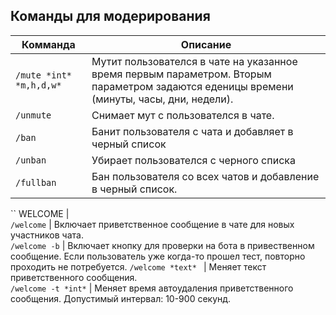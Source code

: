 ## Команды для модерирования

 Комманда           | Описание                                                                                                                                       
------------------- |------------------------------------------------------------------------------------------------------------------------------------------------
`/mute *int* *m,h,d,w*` | Мутит пользователся в чате на указанное время первым параметром. Вторым параметром задаются еденицы времени (минуты, часы, дни, недели).
`/unmute`           | Снимает мут с пользователся в чате.
`/ban`              | Банит пользователя с чата и добавляет в черный список
`/unban`            | Убирает пользователся с черного списка
`/fullban`          | Бан пользователя со всех чатов и добавление в черный список.
``
WELCOME             |         
`/welcome`          | Включает приветственное сообщение в чате для новых участников чата.                                                                            
`/welcome -b`       | Включает кнопку для проверки на бота в привественном сообщение. Если пользователь уже когда-то прошел тест, повторно проходить не потребуется. 
`/welcome *text* `  | Меняет текст приветственного сообщения.                                                                                                        
`/welcome -t *int*` | Меняет время автоудаления приветственного сообщения. Допустимый интервал: 10-900 секунд.                                                       

